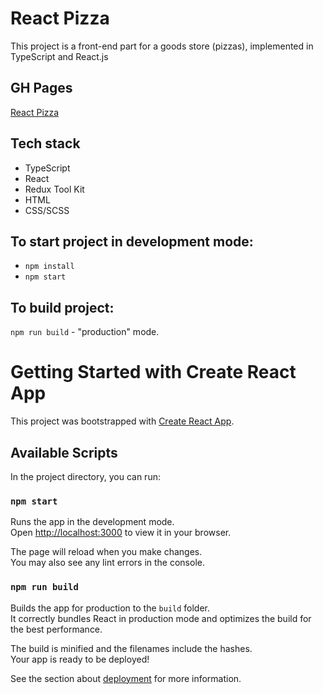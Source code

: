 # React Pizza

This project is a front-end part for a goods store (pizzas),
implemented in TypeScript and React.js

## GH Pages

[React Pizza](https://shnyamsky.github.io/react-pizza)

## Tech stack

- TypeScript
- React
- Redux Tool Kit
- HTML
- CSS/SCSS

## To start project in development mode:

- `npm install`
- `npm start`

## To build project:

`npm run build` - "production" mode.

# Getting Started with Create React App

This project was bootstrapped with [Create React App](https://github.com/facebook/create-react-app).

## Available Scripts

In the project directory, you can run:

### `npm start`

Runs the app in the development mode.\
Open [http://localhost:3000](http://localhost:3000) to view it in your browser.

The page will reload when you make changes.\
You may also see any lint errors in the console.

### `npm run build`

Builds the app for production to the `build` folder.\
It correctly bundles React in production mode and optimizes the build for the best performance.

The build is minified and the filenames include the hashes.\
Your app is ready to be deployed!

See the section about [deployment](https://facebook.github.io/create-react-app/docs/deployment) for more information.
